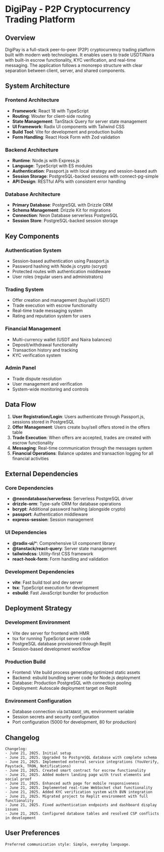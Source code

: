 # DigiPay - P2P Cryptocurrency Trading Platform

## Overview

DigiPay is a full-stack peer-to-peer (P2P) cryptocurrency trading platform built with modern web technologies. It enables users to trade USDT/Naira with built-in escrow functionality, KYC verification, and real-time messaging. The application follows a monorepo structure with clear separation between client, server, and shared components.

## System Architecture

### Frontend Architecture
- **Framework**: React 18 with TypeScript
- **Routing**: Wouter for client-side routing
- **State Management**: TanStack Query for server state management
- **UI Framework**: Radix UI components with Tailwind CSS
- **Build Tool**: Vite for development and production builds
- **Form Handling**: React Hook Form with Zod validation

### Backend Architecture
- **Runtime**: Node.js with Express.js
- **Language**: TypeScript with ES modules
- **Authentication**: Passport.js with local strategy and session-based auth
- **Session Storage**: PostgreSQL-backed sessions with connect-pg-simple
- **API Design**: RESTful APIs with consistent error handling

### Database Architecture
- **Primary Database**: PostgreSQL with Drizzle ORM
- **Schema Management**: Drizzle Kit for migrations
- **Connection**: Neon Database serverless PostgreSQL
- **Session Store**: PostgreSQL-backed session storage

## Key Components

### Authentication System
- Session-based authentication using Passport.js
- Password hashing with Node.js crypto (scrypt)
- Protected routes with authentication middleware
- User roles (regular users and administrators)

### Trading System
- Offer creation and management (buy/sell USDT)
- Trade execution with escrow functionality
- Real-time trade messaging system
- Rating and reputation system for users

### Financial Management
- Multi-currency wallet (USDT and Naira balances)
- Deposit/withdrawal functionality
- Transaction history and tracking
- KYC verification system

### Admin Panel
- Trade dispute resolution
- User management and verification
- System-wide monitoring and controls

## Data Flow

1. **User Registration/Login**: Users authenticate through Passport.js, sessions stored in PostgreSQL
2. **Offer Management**: Users create buy/sell offers stored in the offers table
3. **Trade Execution**: When offers are accepted, trades are created with escrow functionality
4. **Messaging**: Real-time communication through the messages system
5. **Financial Operations**: Balance updates and transaction logging for all financial activities

## External Dependencies

### Core Dependencies
- **@neondatabase/serverless**: Serverless PostgreSQL driver
- **drizzle-orm**: Type-safe ORM for database operations
- **bcrypt**: Additional password hashing (alongside crypto)
- **passport**: Authentication middleware
- **express-session**: Session management

### UI Dependencies
- **@radix-ui/***: Comprehensive UI component library
- **@tanstack/react-query**: Server state management
- **tailwindcss**: Utility-first CSS framework
- **react-hook-form**: Form handling and validation

### Development Dependencies
- **vite**: Fast build tool and dev server
- **tsx**: TypeScript execution for development
- **esbuild**: Fast JavaScript bundler for production

## Deployment Strategy

### Development Environment
- Vite dev server for frontend with HMR
- tsx for running TypeScript server code
- PostgreSQL database provisioned through Replit
- Session-based development workflow

### Production Build
- Frontend: Vite build process generating optimized static assets
- Backend: esbuild bundling server code for Node.js deployment
- Database: Production PostgreSQL with connection pooling
- Deployment: Autoscale deployment target on Replit

### Environment Configuration
- Database connection via `DATABASE_URL` environment variable
- Session secrets and security configuration
- Port configuration (5000 for development, 80 for production)

## Changelog

```
Changelog:
- June 21, 2025. Initial setup
- June 21, 2025. Upgraded to PostgreSQL database with complete schema
- June 21, 2025. Implemented external service integrations (YouVerify, Paystack, TRON, Notifications)
- June 21, 2025. Created smart contract for escrow functionality
- June 21, 2025. Added modern landing page with trust elements and social proof
- June 21, 2025. Enhanced auth page for mobile responsiveness
- June 21, 2025. Implemented real-time WebSocket chat functionality
- June 21, 2025. Added KYC verification system with BVN integration
- June 21, 2025. Migrated project to Replit environment with full functionality
- June 21, 2025. Fixed authentication endpoints and dashboard display issues
- June 21, 2025. Configured database tables and resolved CSP conflicts in development
```

## User Preferences

```
Preferred communication style: Simple, everyday language.
```